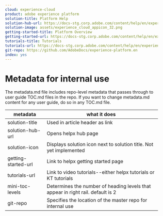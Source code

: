 ```yaml
---
cloud: experience-cloud
product: adobe experience platform
solution-title: Platform Help
solution-hub-url: https://docs-stg.corp.adobe.com/content/help/en/experience-platform/landing/documentation/overview.html
solution-image: assets/experience_cloud_appicon_32.png
getting-started-title: Platform Overview
getting-started-url: https://docs-stg.corp.adobe.com/content/help/en/experience-platform/landing/home.html
tutorials-title: Tutorials
tutorials-url: https://docs-stg.corp.adobe.com/content/help/en/experience-platform/tutorials/home.html
git-repo: https://github.com/AdobeDocs/experience-platform.en
index: yes
---
```


# Metadata for internal use

The metadata.md file includes repo-level metadata that passes through to user guide TOC.md files in the repo. If you want to change metadata.md content for any user guide, do so in any TOC.md file.

| metadata | what it does |
|--- |--- |
| solution-title | Used in article header as link |
| solution-hub-url | Opens helpx hub page |
| solution-icon | Displays solution icon next to solution title. Not yet implemented |
| getting-started-url | Link to helpx getting started page |
| tutorials-url | Link to video tutorials--either helpx tutorials or KT tutorials |
| mini-toc-levels | Determines the number of heading levels that appear in right rail. default is 2 |
| git-repo | Specifies the location of the master repo for internal use |
